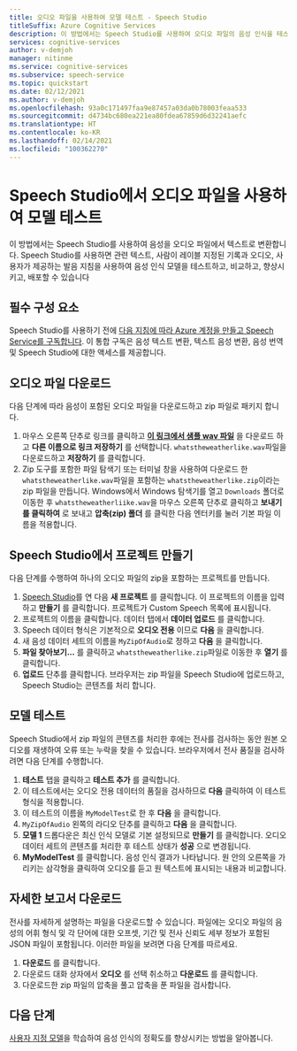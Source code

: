 ```yaml
---
title: 오디오 파일을 사용하여 모델 테스트 - Speech Studio
titleSuffix: Azure Cognitive Services
description: 이 방법에서는 Speech Studio를 사용하여 오디오 파일의 음성 인식을 테스트합니다.
services: cognitive-services
author: v-demjoh
manager: nitinme
ms.service: cognitive-services
ms.subservice: speech-service
ms.topic: quickstart
ms.date: 02/12/2021
ms.author: v-demjoh
ms.openlocfilehash: 93a0c171497faa9e87457a03da0b78003feaa533
ms.sourcegitcommit: d4734bc680ea221ea80fdea67859d6d32241aefc
ms.translationtype: HT
ms.contentlocale: ko-KR
ms.lasthandoff: 02/14/2021
ms.locfileid: "100362270"
---
```

# <a name="test-a-model-using-an-audio-file-in-speech-studio"></a>Speech Studio에서 오디오 파일을 사용하여 모델 테스트

이 방법에서는 Speech Studio를 사용하여 음성을 오디오 파일에서 텍스트로 변환합니다. Speech Studio를 사용하면 관련 텍스트, 사람이 레이블 지정된 기록과 오디오, 사용자가 제공하는 발음 지침을 사용하여 음성 인식 모델을 테스트하고, 비교하고, 향상시키고, 배포할 수 있습니다

## <a name="prerequisites"></a>필수 구성 요소

Speech Studio를 사용하기 전에 [다음 지침에 따라 Azure 계정을 만들고 Speech Service를 구독합니다](../custom-speech-overview.md#set-up-your-azure-account). 이 통합 구독은 음성 텍스트 변환, 텍스트 음성 변환, 음성 번역 및 Speech Studio에 대한 액세스를 제공합니다.

## <a name="download-an-audio-file"></a>오디오 파일 다운로드

다음 단계에 따라 음성이 포함된 오디오 파일을 다운로드하고 zip 파일로 패키지 합니다.

1. 마우스 오른쪽 단추로 링크를 클릭하고 **[이 링크에서 샘플 wav 파일](https://raw.githubusercontent.com/Azure-Samples/cognitive-services-speech-sdk/f9807b1079f3a85f07cbb6d762c6b5449d536027/samples/cpp/windows/console/samples/whatstheweatherlike.wav)** 을 다운로드 하고 **다른 이름으로 링크 저장하기** 를 선택합니다. `whatstheweatherlike.wav`파일을 다운로드하고 **저장하기** 를 클릭합니다.
2. Zip 도구를 포함한 파일 탐색기 또는 터미널 창을 사용하여 다운로드 한 `whatstheweatherlike.wav`파일을 포함하는 `whatstheweatherlike.zip`이라는 zip 파일을 만듭니다. Windows에서 Windows 탐색기를 열고 `Downloads` 폴더로 이동한 후 `whatstheweatherliike.wav`을 마우스 오른쪽 단추로 클릭하고 **보내기를 클릭하여** 로 보내고 **압축(zip) 폴더** 를 클릭한 다음 엔터키를 눌러 기본 파일 이름을 적용합니다.

## <a name="create-a-project-in-the-speech-studio"></a>Speech Studio에서 프로젝트 만들기

다음 단계를 수행하여 하나의 오디오 파일의 zip을 포함하는 프로젝트를 만듭니다.

1. [Speech Studio](https://speech.microsoft.com/)를 연 다음 **새 프로젝트** 를 클릭합니다. 이 프로젝트의 이름을 입력하고 **만들기** 를 클릭합니다. 프로젝트가 Custom Speech 목록에 표시됩니다.
2. 프로젝트의 이름을 클릭합니다. 데이터 탭에서 **데이터 업로드** 를 클릭합니다.
3. Speech 데이터 형식은 기본적으로 **오디오 전용** 이므로 **다음** 을 클릭합니다.
4. 새 음성 데이터 세트의 이름을 `MyZipOfAudio`로 정하고 **다음** 을 클릭합니다.
5. **파일 찾아보기...** 를 클릭하고 `whatstheweatherlike.zip`파일로 이동한 후 **열기** 를 클릭합니다.
6. **업로드** 단추를 클릭합니다. 브라우저는 zip 파일을 Speech Studio에 업로드하고, Speech Studio는 콘텐츠를 처리 합니다.

## <a name="test-a-model"></a>모델 테스트

Speech Studio에서 zip 파일의 콘텐츠를 처리한 후에는 전사를 검사하는 동안 원본 오디오를 재생하여 오류 또는 누락을 찾을 수 있습니다. 브라우저에서 전사 품질을 검사하려면 다음 단계를 수행합니다.

1. **테스트** 탭을 클릭하고 **테스트 추가** 를 클릭합니다.
2. 이 테스트에서는 오디오 전용 데이터의 품질을 검사하므로 **다음** 클릭하여 이 테스트 형식을 적용합니다.
3. 이 테스트의 이름을 `MyModelTest`로 한 후 **다음** 을 클릭합니다.
4. `MyZipOfAudio` 왼쪽의 라디오 단추를 클릭하고 **다음** 을 클릭합니다.
5. **모델 1** 드롭다운은 최신 인식 모델로 기본 설정되므로 **만들기** 를 클릭합니다. 오디오 데이터 세트의 콘텐츠를 처리한 후 테스트 상태가 **성공** 으로 변경됩니다.
6. **MyModelTest** 를 클릭합니다. 음성 인식 결과가 나타납니다. 원 안의 오른쪽을 가리키는 삼각형을 클릭하여 오디오를 듣고 원 텍스트에 표시되는 내용과 비교합니다.

## <a name="download-detailed-results"></a>자세한 보고서 다운로드

전사를 자세하게 설명하는 파일을 다운로드할 수 있습니다. 파일에는 오디오 파일의 음성의 어휘 형식 및 각 단어에 대한 오프셋, 기간 및 전사 신뢰도 세부 정보가 포함된 JSON 파일이 포함됩니다. 이러한 파일을 보려면 다음 단계를 따르세요.

1. **다운로드** 를 클릭합니다.
2. 다운로드 대화 상자에서 **오디오** 를 선택 취소하고 **다운로드** 를 클릭합니다.
3. 다운로드한 zip 파일의 압축을 풀고 압축을 푼 파일을 검사합니다.

## <a name="next-steps"></a>다음 단계

[사용자 지정 모델](../how-to-custom-speech-test-and-train.md)을 학습하여 음성 인식의 정확도를 향상시키는 방법을 알아봅니다.